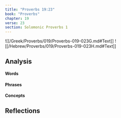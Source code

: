 ```yaml
---
title: "Proverbs 19:23"
book: "Proverbs"
chapter: 19
verse: 23
section: Solomonic Proverbs 1
---
```

![[/Greek/Proverbs/019/Proverbs-019-023G.md#Text]]
![[/Hebrew/Proverbs/019/Proverbs-019-023H.md#Text]]

## Analysis

#### Words

#### Phrases

#### Concepts

## Reflections
